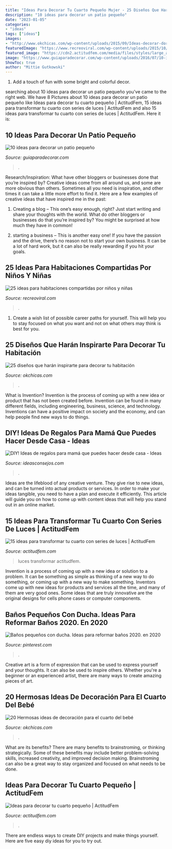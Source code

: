 ```yaml
---
title: "Ideas Para Decorar Tu Cuarto Pequeño Mujer - 25 Diseños Que Harán Inspirarte Para Decorar Tu Habitación"
description: "10 ideas para decorar un patio pequeño"
date: "2023-01-05"
categories:
- "ideas"
tags: ["ideas"]
images:
- "http://www.okchicas.com/wp-content/uploads/2015/09/Ideas-decorar-dormitorio-61.jpg"
featuredImage: "https://www.recreoviral.com/wp-content/uploads/2015/10/Creativas-habitaciones-compartidas-por-niños-y-niñas-16.jpg"
featured_image: "https://cdn2.actitudfem.com/media/files/styles/large_auto/public/ideas-para-decorar-tu-cuarto-pequeno.jpg"
image: "https://www.guiaparadecorar.com/wp-content/uploads/2016/07/10-ideas-para-decorar-un-patio-pequeno-02.jpg"
ShowToc: true
author: "Mittie Gutkowski"
---
```



1. Add a touch of fun with some bright and colorful decor.

	

		
searching about 10 ideas para decorar un patio pequeño you've came to the right web. We have 8 Pictures about 10 ideas para decorar un patio pequeño like Ideas para decorar tu cuarto pequeño | ActitudFem, 15 ideas para transformar tu cuarto con series de luces | ActitudFem and also 15 ideas para transformar tu cuarto con series de luces | ActitudFem. Here it is:
		
    
## 10 Ideas Para Decorar Un Patio Pequeño

<img loading=lazy src="https://www.guiaparadecorar.com/wp-content/uploads/2016/07/10-ideas-para-decorar-un-patio-pequeno-02.jpg" onerror="this.onerror=null;this.src='https://tse4.mm.bing.net/th?id=OIP.QptyvaGJ8KJpaI3FQvnycQHaFj&amp;pid=15.1';" alt="10 ideas para decorar un patio pequeño">

_Source: guiaparadecorar.com_

>. 

	

Research/Inspiration: What have other bloggers or businesses done that you’re inspired by?
Creative ideas come from all around us, and some are more obvious than others. Sometimes all you need is inspiration, and other times it can take a little more effort to find it. Here are a few examples of creative ideas that have inspired me in the past: 
1. Creating a blog – This one’s easy enough, right? Just start writing and share your thoughts with the world. What do other bloggers or businesses do that you’re inspired by? You might be surprised at how much they have in common! 

2. starting a business – This is another easy one! If you have the passion and the drive, there’s no reason not to start your own business. It can be a lot of hard work, but it can also be really rewarding if you hit your goals.

    
## 25 Ideas Para Habitaciones Compartidas Por Niños Y Niñas

<img loading=lazy src="https://www.recreoviral.com/wp-content/uploads/2015/10/Creativas-habitaciones-compartidas-por-niños-y-niñas-16.jpg" onerror="this.onerror=null;this.src='https://tse1.mm.bing.net/th?id=OIP.VN3k3Dfa38KuPqCZPOpZsgHaGW&amp;pid=15.1';" alt="25 ideas para habitaciones compartidas por niños y niñas">

_Source: recreoviral.com_

>. 

	

1. Create a wish list of possible career paths for yourself. This will help you to stay focused on what you want and not on what others may think is best for you. 

    
## 25 Diseños Que Harán Inspirarte Para Decorar Tu Habitación

<img loading=lazy src="http://www.okchicas.com/wp-content/uploads/2015/09/Ideas-decorar-dormitorio-61.jpg" onerror="this.onerror=null;this.src='https://tse2.mm.bing.net/th?id=OIP.nYubd4zJmbKxin-sZm8TowHaEu&amp;pid=15.1';" alt="25 diseños que harán inspirarte para decorar tu habitación">

_Source: okchicas.com_

>. 

	

What is Invention?
Invention is the process of coming up with a new idea or product that has not been created before. Invention can be found in many different fields, including engineering, business, science, and technology. Inventions can have a positive impact on society and the economy, and can help people find new ways to do things.

    
## DIY! Ideas De Regalos Para Mamá Que Puedes Hacer Desde Casa - Ideas

<img loading=lazy src="https://ideasconsejos.com/images/2021/01/diy-regalos-mama-15.jpg" onerror="this.onerror=null;this.src='https://tse3.mm.bing.net/th?id=OIP.dpISDcIxzNicYLZWX-GEFgAAAA&amp;pid=15.1';" alt="DIY! Ideas de regalos para mamá que puedes hacer desde casa - Ideas">

_Source: ideasconsejos.com_

>. 

	

Ideas are the lifeblood of any creative venture. They give rise to new ideas, and can be turned into actual products or services. In order to make your ideas tangible, you need to have a plan and execute it efficiently. This article will guide you on how to come up with content ideas that will help you stand out in an online market.

    
## 15 Ideas Para Transformar Tu Cuarto Con Series De Luces | ActitudFem

<img loading=lazy src="https://cdn2.actitudfem.com/media/files/styles/large_auto/public/images/2019/04/decorar-con-series-de-luces.jpg" onerror="this.onerror=null;this.src='https://tse2.mm.bing.net/th?id=OIP.LyQU579l3LP0sxW6wJwXWAHaFj&amp;pid=15.1';" alt="15 ideas para transformar tu cuarto con series de luces | ActitudFem">

_Source: actitudfem.com_

>luces transformar actitudfem. 

	

Invention is a process of coming up with a new idea or solution to a problem. It can be something as simple as thinking of a new way to do something, or coming up with a new way to make something. Inventors come up with new ideas for products and services all the time, and many of them are very good ones. Some ideas that are truly innovative are the original designs for cells phone cases or computer components.

    
## Baños Pequeños Con Ducha. Ideas Para Reformar Baños 2020. En 2020

<img loading=lazy src="https://i.pinimg.com/originals/cd/0e/66/cd0e66e6e8dd7333ac564717525886f7.jpg" onerror="this.onerror=null;this.src='https://tse3.mm.bing.net/th?id=OIP.7uwznvcLdXrpGAl_b7ezpQHaLH&amp;pid=15.1';" alt="Baños pequeños con ducha. Ideas para reformar baños 2020. en 2020">

_Source: pinterest.com_

>. 

	

Creative art is a form of expression that can be used to express yourself and your thoughts. It can also be used to inspire others. Whether you're a beginner or an experienced artist, there are many ways to create amazing pieces of art.

    
## 20 Hermosas Ideas De Decoración Para El Cuarto Del Bebé

<img loading=lazy src="https://www.okchicas.com/wp-content/uploads/2020/10/Ideas-de-decoracion-para-el-cuarto-del-bebe-1-700x700.jpeg" onerror="this.onerror=null;this.src='https://tse2.mm.bing.net/th?id=OIP.T6YniN2dBaB3oq2Hx2OCUwHaHa&amp;pid=15.1';" alt="20 Hermosas ideas de decoración para el cuarto del bebé">

_Source: okchicas.com_

>. 

	

What are its benefits?
There are many benefits to brainstroming, or thinking strategically. Some of these benefits may include better problem-solving skills, increased creativity, and improved decision making. Brainstroming can also be a great way to stay organized and focused on what needs to be done.

    
## Ideas Para Decorar Tu Cuarto Pequeño | ActitudFem

<img loading=lazy src="https://cdn2.actitudfem.com/media/files/styles/large_auto/public/ideas-para-decorar-tu-cuarto-pequeno.jpg" onerror="this.onerror=null;this.src='https://tse3.mm.bing.net/th?id=OIP.HdSW-9Omxihj70jU_i147QHaFj&amp;pid=15.1';" alt="Ideas para decorar tu cuarto pequeño | ActitudFem">

_Source: actitudfem.com_

>. 

	

There are endless ways to create DIY projects and make things yourself. Here are five easy diy ideas for you to try out.

